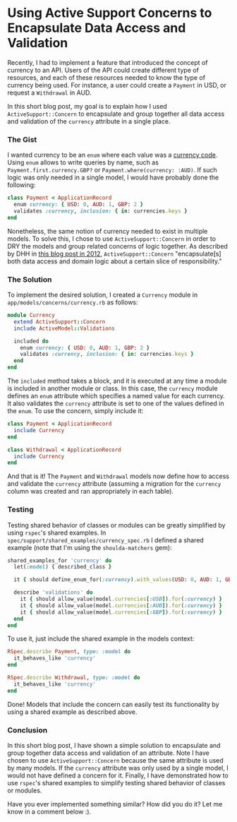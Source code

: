 # Using Active Support Concerns to Encapsulate Data Access and Validation

Recently, I had to implement a feature that introduced the concept of currency to an API. Users of the API could create different type of resources, and each of these resources needed to know the type of currency being used. For instance, a user could create a `Payment` in USD, or request a `Withdrawal` in AUD.

In this short blog post, my goal is to explain how I used `ActiveSupport::Concern` to encapsulate and group together all data access and validation of the `currency` attribute in a single place.

### The Gist

I wanted currency to be an `enum` where each value was a [currency code](https://en.wikipedia.org/wiki/ISO_4217). Using `enum` allows to write queries by name, such as `Payment.first.currency.GBP?` or `Payment.where(currency: :AUD)`. If such logic was only needed in a single model, I would have probably done the following:

``` ruby
class Payment < ApplicationRecord
  enum currency: { USD: 0, AUD: 1, GBP: 2 }
  validates :currency, inclusion: { in: currencies.keys }
end
```

Nonetheless, the same notion of currency needed to exist in multiple models. To solve this, I chose to use `ActiveSupport::Concern` in order to DRY the models and group related concerns of logic together. As described by DHH in [this blog post in 2012](https://signalvnoise.com/posts/3372-put-chubby-models-on-a-diet-with-concerns), `ActiveSupport::Concern` "encapsulate[s] both data access and domain logic about a certain slice of responsibility."

### The Solution

To implement the desired solution, I created a `Currency` module in `app/models/concerns/currency.rb` as follows:

``` ruby
module Currency
  extend ActiveSupport::Concern
  include ActiveModel::Validations

  included do
    enum currency: { USD: 0, AUD: 1, GBP: 2 }
    validates :currency, inclusion: { in: currencies.keys }
  end
end
```

The `included` method takes a block, and it is executed at any time a module is included in another module or class. In this case, the `currency` module  defines an `enum` attribute which specifies a named value for each currency. It also validates the `currency` attribute is set to one of the values defined in the `enum`. To use the concern, simply include it:

``` ruby
class Payment < ApplicationRecord
  include Currency
end
```

``` ruby
class Withdrawal < ApplicationRecord
  include Currency
end
```

And that is it! The `Payment` and `Withdrawal` models now define how to access and validate the `currency` attribute (assuming a migration for the `currency` column was created and ran appropriately in each table).

### Testing

Testing shared behavior of classes or modules can be greatly simplified by using `rspec`'s shared examples. In `spec/support/shared_examples/currency_spec.rb` I defined a shared example (note that I'm using the `shoulda-matchers` gem):

``` ruby
shared_examples_for 'currency' do
  let(:model) { described_class }

  it { should define_enum_for(:currency).with_values(USD: 0, AUD: 1, GBP: 2) }

  describe 'validations' do
    it { should allow_value(model.currencies[:USD]).for(:currency) }
    it { should allow_value(model.currencies[:AUD]).for(:currency) }
    it { should allow_value(model.currencies[:GBP]).for(:currency) }
  end
end
```

To use it, just include the shared example in the models context:

``` ruby
RSpec.describe Payment, type: :model do
  it_behaves_like 'currency'
end
```

``` ruby
RSpec.describe Withdrawal, type: :model do
  it_behaves_like 'currency'
end
```

Done! Models that include the concern can easily test its functionality by using a shared example as described above.

### Conclusion

In this short blog post, I have shown a simple solution to encapsulate and group together data access and validation of an attribute. Note I have chosen to use `ActiveSupport::Concern` because the same attribute is used by many models. If the `currency` attribute was only used by a single model, I would not have defined a concern for it. Finally, I have demonstrated how to use `rspec`'s shared examples to simplify testing shared behavior of classes or modules.

Have you ever implemented something similar? How did you do it? Let me know in a comment below :).
